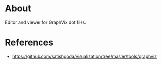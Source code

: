 
About
=====

Editor and viewer for GraphVix dot files.

References
==========

* https://github.com/satishgoda/visualization/tree/master/tools/graphviz
